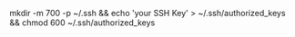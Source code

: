 mkdir -m 700 -p ~/.ssh && echo 'your SSH Key' > ~/.ssh/authorized_keys && chmod 600 ~/.ssh/authorized_keys